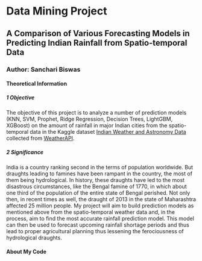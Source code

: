 # Data Mining Project
## A Comparison of Various Forecasting Models in Predicting Indian Rainfall from Spatio-temporal Data
### Author: Sanchari Biswas

#### Theoretical Information

##### 1 Objective

The objective of this project is to analyze a number of prediction models (KNN, SVM, Prophet, Ridge Regression, Decision Trees, LightGBM, XGBoost) on the amount of rainfall in major Indian cities from the spatio-temporal data in the Kaggle dataset [Indian Weather and Astronomy Data](https://www.kaggle.com/datasets/chitwanmanchanda/weather-api-data) collected from [WeatherAPI](https://www.weatherapi.com/).

##### 2 Significance

India is a country ranking second in the terms of population worldwide. But draughts leading to famines have been rampant in the country, the most of them being hydrological. In history, these draughts have led to the most disastrous circumstances, like the Bengal famine of 1770, in which about one third of the population of the entire state of Bengal perished. Not only then, in recent times as well, the draught of 2013 in the state of Maharashtra affected 25 million people.
My project will aim to build prediction models as mentioned above from the spatio-temporal weather data and, in the process, aim to find the most accurate rainfall prediction model. This model can then be used to forecast upcoming rainfall shortage periods and thus lead to proper agricultural planning thus lessening the ferociousness of hydrological draughts.

#### About My Code